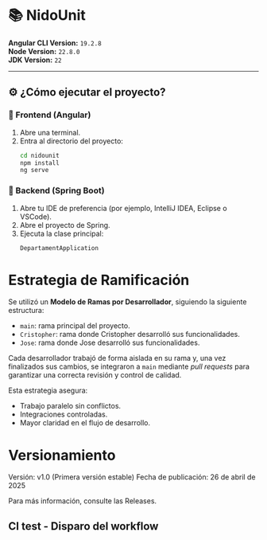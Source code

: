 # 📚 NidoUnit

**Angular CLI Version:** `19.2.8`  
**Node Version:** `22.8.0`  
**JDK Version:** `22`

---

## ⚙️ ¿Cómo ejecutar el proyecto?

### 🔸 Frontend (Angular)

1. Abre una terminal.
2. Entra al directorio del proyecto:
   ```bash
   cd nidounit
   npm install
   ng serve
### 🔸 Backend (Spring Boot)
1. Abre tu IDE de preferencia (por ejemplo, IntelliJ IDEA, Eclipse o VSCode).
2. Abre el proyecto de Spring.
3. Ejecuta la clase principal:
   ```bash
   DepartamentApplication
   
# Estrategia de Ramificación

Se utilizó un **Modelo de Ramas por Desarrollador**, siguiendo la siguiente estructura:

- `main`: rama principal del proyecto.
- `Cristopher`: rama donde Cristopher desarrolló sus funcionalidades.
- `Jose`: rama donde Jose desarrolló sus funcionalidades.

Cada desarrollador trabajó de forma aislada en su rama y, una vez finalizados sus cambios, se integraron a `main` mediante *pull requests* para garantizar una correcta revisión y control de calidad.

Esta estrategia asegura:
- Trabajo paralelo sin conflictos.
- Integraciones controladas.
- Mayor claridad en el flujo de desarrollo.


# Versionamiento
Versión: v1.0 (Primera versión estable)
Fecha de publicación: 26 de abril de 2025

Para más información, consulte las Releases.

## CI test - Disparo del workflow

